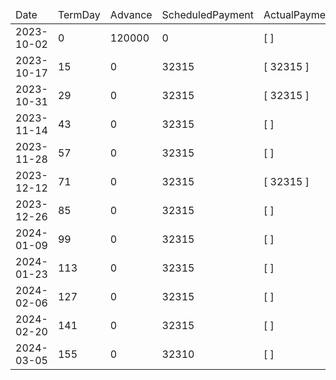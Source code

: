 <table><thead><tr><td>Date</td><td>TermDay</td><td>Advance</td><td>ScheduledPayment</td><td>ActualPayments</td><td>NetEffect</td><td>PaymentStatus</td><td>BalanceStatus</td><td>CumulativeInterest</td><td>NewInterest</td><td>NewPenaltyCharges</td><td>PrincipalPortion</td><td>ProductFeesPortion</td><td>InterestPortion</td><td>PenaltyChargesPortion</td><td>ProductFeesRefund</td><td>PrincipalBalance</td><td>ProductFeesBalance</td><td>InterestBalance</td><td>PenaltyChargesBalance</td></tr></thead><tbody><tr><td>2023-10-02</td><td>0</td><td>120000</td><td>0</td><td>[  ]</td><td>0</td><td>ValueNone</td><td>OpenBalance</td><td>0</td><td>0</td><td>0</td><td>0</td><td>0</td><td>0</td><td>0</td><td>0</td><td>120000</td><td>227364</td><td>0</td><td>0</td></tr><tr><td>2023-10-17</td><td>15</td><td>0</td><td>32315</td><td>[ 32315 ]</td><td>32315</td><td>PaymentMade</td><td>OpenBalance</td><td>1420</td><td>1420</td><td>0</td><td>10672</td><td>20223</td><td>1420</td><td>0</td><td>0</td><td>109328</td><td>207141</td><td>0</td><td>0</td></tr><tr><td>2023-10-31</td><td>29</td><td>0</td><td>32315</td><td>[ 32315 ]</td><td>32315</td><td>PaymentMade</td><td>OpenBalance</td><td>2627</td><td>1207</td><td>0</td><td>10746</td><td>20362</td><td>1207</td><td>0</td><td>0</td><td>98582</td><td>186779</td><td>0</td><td>0</td></tr><tr><td>2023-11-14</td><td>43</td><td>0</td><td>32315</td><td>[  ]</td><td>0</td><td>MissedPayment</td><td>OpenBalance</td><td>3716</td><td>1089</td><td>1000</td><td>0</td><td>0</td><td>0</td><td>0</td><td>0</td><td>98582</td><td>186779</td><td>1089</td><td>1000</td></tr><tr><td>2023-11-28</td><td>57</td><td>0</td><td>32315</td><td>[  ]</td><td>0</td><td>MissedPayment</td><td>OpenBalance</td><td>4805</td><td>1089</td><td>1000</td><td>0</td><td>0</td><td>0</td><td>0</td><td>0</td><td>98582</td><td>186779</td><td>2178</td><td>2000</td></tr><tr><td>2023-12-12</td><td>71</td><td>0</td><td>32315</td><td>[ 32315 ]</td><td>32315</td><td>NotYetDue</td><td>OpenBalance</td><td>5894</td><td>1089</td><td>0</td><td>9343</td><td>17705</td><td>3267</td><td>2000</td><td>0</td><td>89239</td><td>169074</td><td>0</td><td>0</td></tr><tr><td>2023-12-26</td><td>85</td><td>0</td><td>32315</td><td>[  ]</td><td>32315</td><td>NotYetDue</td><td>OpenBalance</td><td>6879</td><td>985</td><td>0</td><td>10823</td><td>20507</td><td>985</td><td>0</td><td>0</td><td>78416</td><td>148567</td><td>0</td><td>0</td></tr><tr><td>2024-01-09</td><td>99</td><td>0</td><td>32315</td><td>[  ]</td><td>32315</td><td>NotYetDue</td><td>OpenBalance</td><td>7745</td><td>866</td><td>0</td><td>10864</td><td>20585</td><td>866</td><td>0</td><td>0</td><td>67552</td><td>127982</td><td>0</td><td>0</td></tr><tr><td>2024-01-23</td><td>113</td><td>0</td><td>32315</td><td>[  ]</td><td>32315</td><td>NotYetDue</td><td>OpenBalance</td><td>8491</td><td>746</td><td>0</td><td>10905</td><td>20664</td><td>746</td><td>0</td><td>0</td><td>56647</td><td>107318</td><td>0</td><td>0</td></tr><tr><td>2024-02-06</td><td>127</td><td>0</td><td>32315</td><td>[  ]</td><td>32315</td><td>NotYetDue</td><td>OpenBalance</td><td>9116</td><td>625</td><td>0</td><td>10947</td><td>20743</td><td>625</td><td>0</td><td>0</td><td>45700</td><td>86575</td><td>0</td><td>0</td></tr><tr><td>2024-02-20</td><td>141</td><td>0</td><td>32315</td><td>[  ]</td><td>32315</td><td>NotYetDue</td><td>OpenBalance</td><td>9620</td><td>504</td><td>0</td><td>10989</td><td>20822</td><td>504</td><td>0</td><td>0</td><td>34711</td><td>65753</td><td>0</td><td>0</td></tr><tr><td>2024-03-05</td><td>155</td><td>0</td><td>32310</td><td>[  ]</td><td>32310</td><td>NotYetDue</td><td>OpenBalance</td><td>10003</td><td>383</td><td>0</td><td>11029</td><td>20898</td><td>383</td><td>0</td><td>0</td><td>23682</td><td>44855</td><td>0</td><td>0</td></tr></tbody></table>
